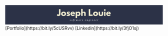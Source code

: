 <!-- ![](github_profile_banner.png) -->
<img src="github_profile_banner.png">
<!-- ### Welcome to Joseph's Github! -->
[Portfolio](https://bit.ly/5cUSRvv)
[Linkedin](https://bit.ly/3fjO1sj)